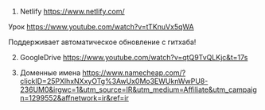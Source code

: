 1. Netlify
https://www.netlify.com/

Урок
https://www.youtube.com/watch?v=tTKnuVx5qWA

Поддерживает автоматическое обновление с гитхаба! 

2. GoogleDrive
https://www.youtube.com/watch?v=qtQ9TvQLKjc&t=17s

3) Доменные имена 
https://www.namecheap.com/?clickID=25PXlhxNXxyOTg%3AwUx0Mo3EWUknWwPU8-236UM0&irgwc=1&utm_source=IR&utm_medium=Affiliate&utm_campaign=1299552&affnetwork=ir&ref=ir
